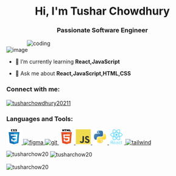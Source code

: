 <h1 align="center">Hi, I'm Tushar Chowdhury</h1>
<h3 align="center">Passionate Software Engineer</h3>
<img align="right" alt="coding" width="450" src="https://github.com/user-attachments/assets/cb623b00-cd91-41f9-90a2-89b4996389f1.gif" />

<p align="left"> 
  <img width="680" height="428" alt="image" src="https://github.com/user-attachments/assets/1d478aa4-a5c7-4f54-a99f-281f57f40709" />
 </p>


- 🌱 I’m currently learning **React,JavaScript**

- 💬 Ask me about **React,JavaScript,HTML,CSS**

<h3 align="left">Connect with me:</h3>
<p align="left">
<a href="https://linkedin.com/in/tusharchowdhury20211" target="blank"><img align="center" src="https://raw.githubusercontent.com/rahuldkjain/github-profile-readme-generator/master/src/images/icons/Social/linked-in-alt.svg" alt="tusharchowdhury20211" height="30" width="40" /></a>
</p>

<h3 align="left">Languages and Tools:</h3>
<p align="left"> <a href="https://www.w3schools.com/css/" target="_blank" rel="noreferrer"> <img src="https://raw.githubusercontent.com/devicons/devicon/master/icons/css3/css3-original-wordmark.svg" alt="css3" width="40" height="40"/> </a> <a href="https://www.figma.com/" target="_blank" rel="noreferrer"> <img src="https://www.vectorlogo.zone/logos/figma/figma-icon.svg" alt="figma" width="40" height="40"/> </a> <a href="https://git-scm.com/" target="_blank" rel="noreferrer"> <img src="https://www.vectorlogo.zone/logos/git-scm/git-scm-icon.svg" alt="git" width="40" height="40"/> </a> <a href="https://www.w3.org/html/" target="_blank" rel="noreferrer"> <img src="https://raw.githubusercontent.com/devicons/devicon/master/icons/html5/html5-original-wordmark.svg" alt="html5" width="40" height="40"/> </a> <a href="https://developer.mozilla.org/en-US/docs/Web/JavaScript" target="_blank" rel="noreferrer"> <img src="https://raw.githubusercontent.com/devicons/devicon/master/icons/javascript/javascript-original.svg" alt="javascript" width="40" height="40"/> </a> <a href="https://www.python.org" target="_blank" rel="noreferrer"> <img src="https://raw.githubusercontent.com/devicons/devicon/master/icons/python/python-original.svg" alt="python" width="40" height="40"/> </a> <a href="https://reactjs.org/" target="_blank" rel="noreferrer"> <img src="https://raw.githubusercontent.com/devicons/devicon/master/icons/react/react-original-wordmark.svg" alt="react" width="40" height="40"/> </a> <a href="https://tailwindcss.com/" target="_blank" rel="noreferrer"> <img src="https://www.vectorlogo.zone/logos/tailwindcss/tailwindcss-icon.svg" alt="tailwind" width="40" height="40"/> </a> </p>

<p><img align="left" src="https://github-readme-stats.vercel.app/api/top-langs?username=tusharchow20&show_icons=true&locale=en&layout=compact" alt="tusharchow20" /></p>

<p>&nbsp;<img align="center" src="https://github-readme-stats.vercel.app/api?username=tusharchow20&show_icons=true&locale=en" alt="tusharchow20" /></p>

<p><img align="center" src="https://github-readme-streak-stats.herokuapp.com/?user=tusharchow20&" alt="tusharchow20" /></p>

